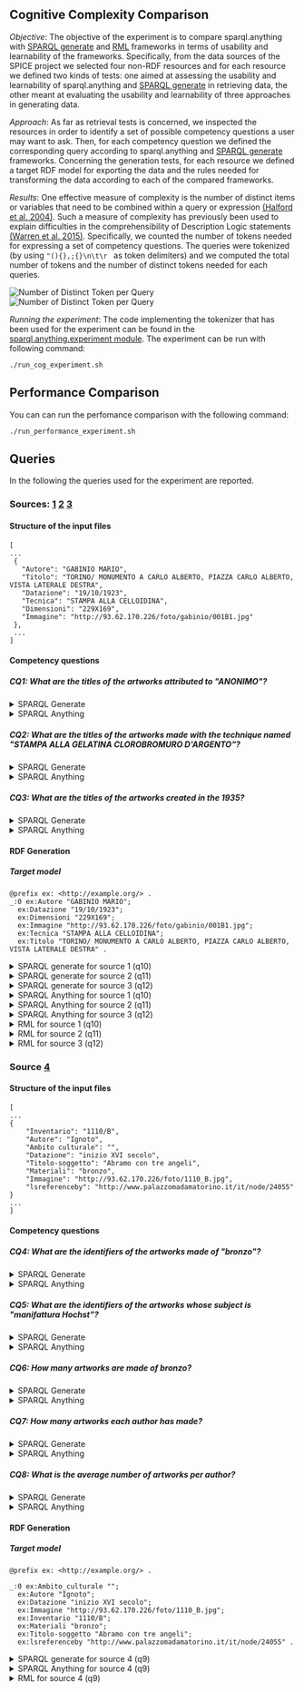 ## Cognitive Complexity Comparison

*Objective*: The objective of the experiment is to compare sparql.anything with [SPARQL generate](https://ci.mines-stetienne.fr/sparql-generate/) and [RML](https://rml.io/) frameworks in terms of usability and learnability of the frameworks. Specifically,  from the data sources of the SPICE project  we selected four non-RDF resources and for each resource we defined two kinds of tests: one aimed at assessing the usability and learnability of sparql.anything and [SPARQL generate](https://ci.mines-stetienne.fr/sparql-generate/) in retrieving data, the other meant at evaluating  the usability and learnability of three approaches   in generating data. 

*Approach*: As far as retrieval tests is concerned, we inspected the resources in order to identify a set of possible competency questions a user may want to ask. Then, for each competency question we defined the corresponding query according to sparql.anything and [SPARQL generate](https://ci.mines-stetienne.fr/sparql-generate/) frameworks.
Concerning the generation tests, for each resource we defined a target RDF model for exporting the data and the rules needed for transforming the data according to each of the compared frameworks.

*Results*: One effective measure of complexity is the number of distinct items or variables that need to be combined within a query or expression [(Halford et al. 2004)](https://www.tandfonline.com/doi/pdf/10.1080/13546780442000033?casa_token=4fEYMB3PswAAAAAA:wfaeKgz51sDOGKdq2KWDn38Iu-Pah0iGmXxMoG6SJIu1Zxv9PR7fcTuFLCdGTnNgiyh8YhamfjeZ). Such a measure of complexity has previously been used to explain difficulties in the comprehensibility of Description Logic statements [(Warren et al. 2015)](https://dl.acm.org/doi/abs/10.1145/2814864.2814866?casa_token=BLtmqOwo4ZUAAAAA:DYqfYy_tnY2GebHD2aG7NBDt2MjT6raKKBNJsrQj1HPofuFnVaykpETzu-PA-YPaShIUT1cUujU). 
Specifically, we counted the number of tokens needed for expressing a set of competency questions.
The queries were tokenized (by using ``"(){},;{}\n\t\r `` as token delimiters) and we computed the total number of tokens  and the number of distinct tokens needed for each queries. 



![Number of Distinct Token per Query](https://raw.githubusercontent.com/spice-h2020/sparql.anything/main/experiment/img/chart.png)![Number of Distinct Token per Query](https://raw.githubusercontent.com/spice-h2020/sparql.anything/main/experiment/img/number_of_tokens.png)


*Running the experiment*: The code implementing the tokenizer that has been used for the experiment can be found in the [sparql.anything.experiment module](https://github.com/spice-h2020/sparql.anything/tree/main/sparql.anything.experiment).
The experiment can be run with following command:

```
./run_cog_experiment.sh
```


## Performance Comparison

You can can run the perfomance comparison with the following command:

```
./run_performance_experiment.sh
```


## Queries

In the following the queries used for the experiment are reported.

### Sources: [1](https://raw.githubusercontent.com/spice-h2020/sparql.anything/main/experiment/data/COLLEZIONI_FONDO_GABINIO_MARZO_2017%20json.json) [2](https://raw.githubusercontent.com/spice-h2020/sparql.anything/main/experiment/data/COLLEZIONI_GAM.json) [3](https://raw.githubusercontent.com/spice-h2020/sparql.anything/main/experiment/data/COLLEZIONI_MAO.json)

#### Structure of the input files

```
[
...
 {
   "Autore": "GABINIO MARIO",
   "Titolo": "TORINO/ MONUMENTO A CARLO ALBERTO, PIAZZA CARLO ALBERTO, VISTA LATERALE DESTRA",
   "Datazione": "19/10/1923",
   "Tecnica": "STAMPA ALLA CELLOIDINA",
   "Dimensioni": "229X169",
   "Immagine": "http://93.62.170.226/foto/gabinio/001B1.jpg"
 },
 ...
]

```

#### Competency questions

##### CQ1: What are the titles of the artworks attributed to "ANONIMO"?


<details><summary>SPARQL Generate</summary>
	
```
PREFIX ite: <http://w3id.org/sparql-generate/iter/>

SELECT DISTINCT ?titolo
ITERATOR ite:JSONPath(<https://raw.githubusercontent.com/spice-h2020/sparql.anything/main/experiment/data/COLLEZIONI_FONDO_GABINIO_MARZO_2017%20json.json>,"$[*]","$.Autore","$.Titolo") AS ?obj ?autore ?titolo
WHERE{
	FILTER(REGEX(?autore,".*ANONIMO.*","i"))
}


```

</details>




<details><summary>SPARQL Anything</summary>
	
```
PREFIX source: <https://raw.githubusercontent.com/spice-h2020/sparql.anything/main/experiment/data/COLLEZIONI_FONDO_GABINIO_MARZO_2017%20json.json/>

SELECT DISTINCT ?titolo
WHERE{

	SERVICE <facade-x:https://raw.githubusercontent.com/spice-h2020/sparql.anything/main/experiment/data/COLLEZIONI_FONDO_GABINIO_MARZO_2017%20json.json> {
		?s source:Autore "ANONIMO" .
		?s source:Titolo ?titolo .
	}
}


```

</details>


##### CQ2: What are the titles of the artworks made with the technique named "STAMPA ALLA GELATINA CLOROBROMURO D'ARGENTO"?


<details><summary>SPARQL Generate</summary>
	
```
PREFIX ite: <http://w3id.org/sparql-generate/iter/>


SELECT DISTINCT ?titolo
ITERATOR ite:JSONPath(<https://raw.githubusercontent.com/spice-h2020/sparql.anything/main/experiment/data/COLLEZIONI_FONDO_GABINIO_MARZO_2017%20json.json>,"$[*]","$.Tecnica","$.Titolo") AS ?obj ?technique ?titolo
WHERE{
  FILTER(REGEX(?technique,".*STAMPA ALLA GELATINA CLOROBROMURO D'ARGENTO.*","i"))
}


```

</details>

<details><summary>SPARQL Anything</summary>
	
```

PREFIX source: <https://raw.githubusercontent.com/spice-h2020/sparql.anything/main/experiment/data/COLLEZIONI_FONDO_GABINIO_MARZO_2017%20json.json/>

SELECT DISTINCT ?titolo
WHERE{

	SERVICE <facade-x:https://raw.githubusercontent.com/spice-h2020/sparql.anything/main/experiment/data/COLLEZIONI_FONDO_GABINIO_MARZO_2017%20json.json> {
		?s source:Tecnica ?technique .
		?s source:Titolo ?titolo .
		FILTER(REGEX(?technique,".*STAMPA ALLA GELATINA CLOROBROMURO D'ARGENTO.*","i"))
	}
}



```

</details>

##### CQ3: What are the titles of the artworks created in the 1935?


<details><summary>SPARQL Generate</summary>
	
```
PREFIX ite: <http://w3id.org/sparql-generate/iter/>

SELECT DISTINCT ?titolo
ITERATOR ite:JSONPath(<https://raw.githubusercontent.com/spice-h2020/sparql.anything/main/experiment/data/COLLEZIONI_FONDO_GABINIO_MARZO_2017%20json.json>,"$[*]","$.Datazione","$.Titolo") AS ?obj ?date ?titolo
WHERE{
  FILTER(REGEX(?date,".*1935.*","i"))
}


```

</details>

<details><summary>SPARQL Anything</summary>
	
```

PREFIX source: <https://raw.githubusercontent.com/spice-h2020/sparql.anything/main/experiment/data/COLLEZIONI_FONDO_GABINIO_MARZO_2017%20json.json/>

SELECT DISTINCT ?titolo
WHERE{

	SERVICE <facade-x:https://raw.githubusercontent.com/spice-h2020/sparql.anything/main/experiment/data/COLLEZIONI_FONDO_GABINIO_MARZO_2017%20json.json> {
		?s source:Datazione ?date .
		?s source:Titolo ?titolo .
		FILTER(REGEX(?date,".*1935.*","i"))
	}
}



```

</details>

#### RDF Generation

##### Target model

```
@prefix ex: <http://example.org/> .
_:0 ex:Autore "GABINIO MARIO";
  ex:Datazione "19/10/1923";
  ex:Dimensioni "229X169";
  ex:Immagine "http://93.62.170.226/foto/gabinio/001B1.jpg";
  ex:Tecnica "STAMPA ALLA CELLOIDINA";
  ex:Titolo "TORINO/ MONUMENTO A CARLO ALBERTO, PIAZZA CARLO ALBERTO, VISTA LATERALE DESTRA" .
```

<details><summary>SPARQL generate for source 1 (q10)</summary>
	
```
PREFIX ite: <http://w3id.org/sparql-generate/iter/>
PREFIX ex: <http://exmaple.org/>


GENERATE {
[] ex:Autore ?autore ;
	 ex:Datazione ?datazione ;
	 ex:Titolo ?titolo ;
   ex:Tecnica ?tecnica ;
	 ex:Immagine ?immagine ;
	 ex:Dimensioni ?dimensioni .
}
ITERATOR ite:JSONPath(<https://raw.githubusercontent.com/spice-h2020/sparql.anything/main/experiment/data/COLLEZIONI_FONDO_GABINIO_MARZO_2017%20json.json>,"$[*]","$.Autore","$.Datazione","$.Titolo","$.Tecnica","$.Immagine","$.Dimensioni") AS ?obj ?autore ?datazione ?titolo  ?tecnica ?immagine ?dimensioni

```
	
</details>



<details><summary>SPARQL generate for source 2 (q11)</summary>
	
```
PREFIX ite: <http://w3id.org/sparql-generate/iter/>
PREFIX ex: <http://exmaple.org/>


GENERATE {
[] ex:Autore ?autore ;
	 ex:Datazione ?datazione ;
	 ex:Titolo ?titolo ;
   ex:Tecnica ?tecnica ;
	 ex:Immagine ?immagine ;
	 ex:Dimensioni ?dimensioni .
}
ITERATOR ite:JSONPath(<https://raw.githubusercontent.com/spice-h2020/sparql.anything/main/experiment/data/COLLEZIONI_GAM.json>,"$[*]","$.Autore","$.Datazione","$.Titolo","$.Tecnica","$.Immagine","$.Dimensioni") AS ?obj ?autore ?datazione ?titolo  ?tecnica ?immagine ?dimensioni


```
	
</details>



<details><summary>SPARQL generate for source 3 (q12)</summary>
	
```
PREFIX ite: <http://w3id.org/sparql-generate/iter/>
PREFIX ex: <http://exmaple.org/>


GENERATE {
[] ex:Autore ?autore ;
	 ex:Datazione ?datazione ;
	 ex:Titolo ?titolo ;
   ex:Tecnica ?tecnica ;
	 ex:Immagine ?immagine ;
	 ex:Dimensioni ?dimensioni .
}
ITERATOR ite:JSONPath(<https://raw.githubusercontent.com/spice-h2020/sparql.anything/main/experiment/data/COLLEZIONI_MAO.json>,"$[*]","$.Autore","$.Datazione","$.Titolo","$.Tecnica","$.Immagine","$.Dimensioni") AS ?obj ?autore ?datazione ?titolo  ?tecnica ?immagine ?dimensioni

```
	
</details>

<details><summary>SPARQL Anything for source 1 (q10)</summary>
	
```

PREFIX ex: <http://exmaple.org/>
CONSTRUCT {
	_:b  ex:Autore     ?a ;
            ex:Datazione  ?d ;
           ex:Dimensioni ?dim ;
            ex:Immagine   ?im ;
            ex:Tecnica    ?s ;
            ex:Titolo    ?t .
} WHERE {
	SERVICE <facade-x:namespace=http://exmaple.org/,location=https://raw.githubusercontent.com/spice-h2020/sparql.anything/main/experiment/data/COLLEZIONI_FONDO_GABINIO_MARZO_2017%20json.json> {
		?arr ?p _:b .
		_:b  ex:Autore     ?a ;
            ex:Datazione  ?d ;
            ex:Dimensioni ?dim ;
            ex:Immagine   ?im ;
            ex:Tecnica    ?s ;
           ex:Titolo    ?t .
	}
}

```

</details>

<details><summary>SPARQL Anything for source 2 (q11)</summary>
	
```
PREFIX ex: <http://exmaple.org/>
CONSTRUCT {
	_:b  ex:Autore     ?a ;
            ex:Datazione  ?d ;
           ex:Dimensioni ?dim ;
            ex:Immagine   ?im ;
            ex:Tecnica    ?s ;
            ex:Titolo    ?t .
} WHERE {
	SERVICE <facade-x:namespace=http://exmaple.org/,location=https://raw.githubusercontent.com/spice-h2020/sparql.anything/main/experiment/data/COLLEZIONI_GAM.json> {
		?arr ?p _:b .
		_:b  ex:Autore     ?a ;
            ex:Datazione  ?d ;
            ex:Dimensioni ?dim ;
            ex:Immagine   ?im ;
            ex:Tecnica    ?s ;
           ex:Titolo    ?t .
	}
}

```

</details>

<details><summary>SPARQL Anything for source 3 (q12)</summary>
	
```
PREFIX ex: <http://exmaple.org/>
CONSTRUCT {
	_:b  ex:Autore     ?a ;
            ex:Datazione  ?d ;
           ex:Dimensioni ?dim ;
            ex:Immagine   ?im ;
            ex:Tecnica    ?s ;
            ex:Titolo    ?t .
} WHERE {
	SERVICE <facade-x:namespace=http://exmaple.org/,location=https://raw.githubusercontent.com/spice-h2020/sparql.anything/main/experiment/data/COLLEZIONI_MAO.json> {
		?arr ?p _:b .
		_:b  ex:Autore     ?a ;
            ex:Datazione  ?d ;
            ex:Dimensioni ?dim ;
            ex:Immagine   ?im ;
            ex:Tecnica    ?s ;
           ex:Titolo    ?t .
	}
}

```

</details>

<details><summary>RML for source 1 (q10)</summary>
	
```
@prefix rml: <http://semweb.mmlab.be/ns/rml#> .
@prefix rr: <http://www.w3.org/ns/r2rml#> .
@prefix ql: <http://semweb.mmlab.be/ns/ql#> .
@prefix : <http://example.org/rules/> .
@prefix ex: <http://example.org/> .

:TriplesMap a rr:TriplesMap;
  rml:logicalSource [
    rml:source "https://raw.githubusercontent.com/spice-h2020/sparql.anything/main/experiment/data/COLLEZIONI_FONDO_GABINIO_MARZO_2017%20json.json";
    rml:referenceFormulation ql:JSONPath;
    rml:iterator "$.[*]"
  ].

:TriplesMap rr:subjectMap [
  rr:termType rr:BlankNode
].

:TriplesMap rr:predicateObjectMap [
  rr:predicate ex:Autore ;
  rr:objectMap [
  rml:reference "Autore"
 ]
].



:TriplesMap rr:predicateObjectMap [
  rr:predicate ex:Datazione ;
  rr:objectMap [
  rml:reference "Datazione"
 ]
].



:TriplesMap rr:predicateObjectMap [
  rr:predicate ex:Titolo ;
  rr:objectMap [
  rml:reference "Titolo"
 ]
].

:TriplesMap rr:predicateObjectMap [
  rr:predicate ex:Tecnica ;
  rr:objectMap [
  rml:reference "Tecnica"
 ]
].


:TriplesMap rr:predicateObjectMap [
  rr:predicate ex:Immagine ;
  rr:objectMap [
  rml:reference "Immagine"
 ]
].

:TriplesMap rr:predicateObjectMap [
  rr:predicate ex:Dimensioni ;
  rr:objectMap [
  rml:reference "Dimensioni"
 ]
].


```
	
</details>


<details><summary>RML for source 2 (q11)</summary>
	
```
@prefix rml: <http://semweb.mmlab.be/ns/rml#> .
@prefix rr: <http://www.w3.org/ns/r2rml#> .
@prefix ql: <http://semweb.mmlab.be/ns/ql#> .
@prefix : <http://example.org/rules/> .
@prefix ex: <http://example.org/> .

:TriplesMap a rr:TriplesMap;
  rml:logicalSource [
    rml:source "https://raw.githubusercontent.com/spice-h2020/sparql.anything/main/experiment/data/COLLEZIONI_GAM.json";
    rml:referenceFormulation ql:JSONPath;
    rml:iterator "$.[*]"
  ].

:TriplesMap rr:subjectMap [
  rr:termType rr:BlankNode
].

:TriplesMap rr:predicateObjectMap [
  rr:predicate ex:Autore ;
  rr:objectMap [
  rml:reference "Autore"
 ]
].



:TriplesMap rr:predicateObjectMap [
  rr:predicate ex:Datazione ;
  rr:objectMap [
  rml:reference "Datazione"
 ]
].



:TriplesMap rr:predicateObjectMap [
  rr:predicate ex:Titolo ;
  rr:objectMap [
  rml:reference "Titolo"
 ]
].

:TriplesMap rr:predicateObjectMap [
  rr:predicate ex:Tecnica ;
  rr:objectMap [
  rml:reference "Tecnica"
 ]
].


:TriplesMap rr:predicateObjectMap [
  rr:predicate ex:Immagine ;
  rr:objectMap [
  rml:reference "Immagine"
 ]
].

:TriplesMap rr:predicateObjectMap [
  rr:predicate ex:Dimensioni ;
  rr:objectMap [
  rml:reference "Dimensioni"
 ]
].



```
	
</details>

<details><summary>RML for source 3 (q12)</summary>
	
```
@prefix rml: <http://semweb.mmlab.be/ns/rml#> .
@prefix rr: <http://www.w3.org/ns/r2rml#> .
@prefix ql: <http://semweb.mmlab.be/ns/ql#> .
@prefix : <http://example.org/rules/> .
@prefix ex: <http://example.org/> .

:TriplesMap a rr:TriplesMap;
  rml:logicalSource [
    rml:source "https://raw.githubusercontent.com/spice-h2020/sparql.anything/main/experiment/data/COLLEZIONI_MAO.json";
    rml:referenceFormulation ql:JSONPath;
    rml:iterator "$.[*]"
  ].

:TriplesMap rr:subjectMap [
  rr:termType rr:BlankNode
].

:TriplesMap rr:predicateObjectMap [
  rr:predicate ex:Autore ;
  rr:objectMap [
  rml:reference "Autore"
 ]
].



:TriplesMap rr:predicateObjectMap [
  rr:predicate ex:Datazione ;
  rr:objectMap [
  rml:reference "Datazione"
 ]
].



:TriplesMap rr:predicateObjectMap [
  rr:predicate ex:Titolo ;
  rr:objectMap [
  rml:reference "Titolo"
 ]
].

:TriplesMap rr:predicateObjectMap [
  rr:predicate ex:Tecnica ;
  rr:objectMap [
  rml:reference "Tecnica"
 ]
].


:TriplesMap rr:predicateObjectMap [
  rr:predicate ex:Immagine ;
  rr:objectMap [
  rml:reference "Immagine"
 ]
].

:TriplesMap rr:predicateObjectMap [
  rr:predicate ex:Dimensioni ;
  rr:objectMap [
  rml:reference "Dimensioni"
 ]
].




```
	
</details>





### Source [4](https://raw.githubusercontent.com/spice-h2020/sparql.anything/main/experiment/data/COLLEZIONI_PALAZZO_MADAMA_marzo2017.json)


#### Structure of the input files


```
[
...
{
	"Inventario": "1110/B",
	"Autore": "Ignoto",
	"Ambito culturale": "",
	"Datazione": "inizio XVI secolo",
	"Titolo-soggetto": "Abramo con tre angeli",
	"Materiali": "bronzo",
	"Immagine": "http://93.62.170.226/foto/1110_B.jpg",
	"lsreferenceby": "http://www.palazzomadamatorino.it/it/node/24055"
}
...
]

```

#### Competency questions

##### CQ4: What are the identifiers of the artworks made of "bronzo"?


<details><summary>SPARQL Generate</summary>
	
```
	
PREFIX ite: <http://w3id.org/sparql-generate/iter/>

SELECT DISTINCT ?id
ITERATOR ite:JSONPath(<https://raw.githubusercontent.com/spice-h2020/sparql.anything/main/experiment/data/COLLEZIONI_PALAZZO_MADAMA_marzo2017.json>,"$[*]","$.Inventario","$.Materiali") AS ?obj ?id ?material
WHERE{
  FILTER(REGEX(?material,".*bronzo.*","i"))
}

```

</details>

<details><summary>SPARQL Anything</summary>
	
```

PREFIX source: <https://raw.githubusercontent.com/spice-h2020/sparql.anything/main/experiment/data/COLLEZIONI_PALAZZO_MADAMA_marzo2017.json/>

SELECT DISTINCT ?id
WHERE{

	SERVICE <facade-x:https://raw.githubusercontent.com/spice-h2020/sparql.anything/main/experiment/data/COLLEZIONI_PALAZZO_MADAMA_marzo2017.json> {
		?s source:Materiali ?material .
		?s source:Inventario ?id .
		FILTER(REGEX(?material,".*bronzo.*","i"))
	}
}



```

</details>


##### CQ5: What are the identifiers of the artworks whose subject is "manifattura Hochst"?

<details><summary>SPARQL Generate</summary>

```
PREFIX ite: <http://w3id.org/sparql-generate/iter/>

SELECT DISTINCT ?id
ITERATOR ite:JSONPath(<https://raw.githubusercontent.com/spice-h2020/sparql.anything/main/experiment/data/COLLEZIONI_PALAZZO_MADAMA_marzo2017.json>,"$[*]","$.Inventario","$.['Ambito culturale']") AS ?obj ?id ?subject
WHERE{
	FILTER(REGEX(?subject,".*manifattura Hochst.*","i"))
}

```

</details>

<details><summary>SPARQL Anything</summary>
	
```

PREFIX source: <https://raw.githubusercontent.com/spice-h2020/sparql.anything/main/experiment/data/COLLEZIONI_PALAZZO_MADAMA_marzo2017.json/>

SELECT DISTINCT ?id
WHERE{

	SERVICE <facade-x:https://raw.githubusercontent.com/spice-h2020/sparql.anything/main/experiment/data/COLLEZIONI_PALAZZO_MADAMA_marzo2017.json> {
		?s ?p ?subject .
		?s source:Inventario ?id .
		FILTER(REGEX(?subject,".*manifattura Hochst.*","i"))
		FILTER(str(?p) = "https://raw.githubusercontent.com/spice-h2020/sparql.anything/main/experiment/data/COLLEZIONI_PALAZZO_MADAMA_marzo2017.json/Ambito culturale")
	}
}



```

</details>



##### CQ6: How many artworks are made of bronzo?


<details><summary>SPARQL Generate</summary>

```

PREFIX ite: <http://w3id.org/sparql-generate/iter/>

SELECT  (count(DISTINCT ?id) AS ?numberOfMadeArtworksMadeOfBronzo)
ITERATOR ite:JSONPath(<https://raw.githubusercontent.com/spice-h2020/sparql.anything/main/experiment/data/COLLEZIONI_PALAZZO_MADAMA_marzo2017.json>,"$[*]","$.Inventario","$.Materiali") AS ?obj ?id ?material
WHERE{
  FILTER(REGEX(?material,".*bronzo.*","i"))
}


```

</details>

<details><summary>SPARQL Anything</summary>
	
```

PREFIX source: <https://raw.githubusercontent.com/spice-h2020/sparql.anything/main/experiment/data/COLLEZIONI_PALAZZO_MADAMA_marzo2017.json/>

SELECT DISTINCT ?id
WHERE{

	SERVICE <facade-x:https://raw.githubusercontent.com/spice-h2020/sparql.anything/main/experiment/data/COLLEZIONI_PALAZZO_MADAMA_marzo2017.json> {
		?s source:Materiali ?material .
		?s source:Inventario ?id .
		FILTER(REGEX(?material,".*bronzo.*","i"))
	}
}



```

</details>



##### CQ7: How many artworks each author has made?

<details><summary>SPARQL Generate</summary>

```

PREFIX ite: <http://w3id.org/sparql-generate/iter/>

SELECT  ?author (count(DISTINCT ?id) AS ?numberOfWorks)
ITERATOR ite:JSONPath(<https://raw.githubusercontent.com/spice-h2020/sparql.anything/main/experiment/data/COLLEZIONI_PALAZZO_MADAMA_marzo2017.json>,"$[*]","$.Inventario","$.Autore") AS ?obj ?id ?author
WHERE{

} GROUP BY ?author



```

</details>

<details><summary>SPARQL Anything</summary>
	
```

PREFIX source: <https://raw.githubusercontent.com/spice-h2020/sparql.anything/main/experiment/data/COLLEZIONI_PALAZZO_MADAMA_marzo2017.json/>

SELECT DISTINCT ?author (count(DISTINCT ?id) AS ?numberOfWorks)
WHERE{

	SERVICE <facade-x:https://raw.githubusercontent.com/spice-h2020/sparql.anything/main/experiment/data/COLLEZIONI_PALAZZO_MADAMA_marzo2017.json> {
		?s source:Autore ?author .
		?s source:Inventario ?id .
	}
} GROUP BY ?author


```

</details>



##### CQ8: What is the average number of artworks per author?

<details><summary>SPARQL Generate</summary>

```
PREFIX ite: <http://w3id.org/sparql-generate/iter/>
PREFIX rdfs: <http://www.w3.org/2000/01/rdf-schema#>
PREFIX crm: <http://www.cidoc-crm.org/cidoc-crm/>

SELECT (AVG(?averageOfWorksPerAuthor) AS ?averageOfWorksPerAuthor)
ITERATOR <sparql-generate-queries/q7.rqg>() AS ?author ?id ?numberOfWorks
WHERE {

}

```

</details>

<details><summary>SPARQL Anything</summary>
	
```

PREFIX source: <https://raw.githubusercontent.com/spice-h2020/sparql.anything/main/experiment/data/COLLEZIONI_PALAZZO_MADAMA_marzo2017.json/>

SELECT (AVG(?numberOfWorks) AS ?averageNumberOfWorksPerAuthor) {
	{
		SELECT DISTINCT ?author (count(DISTINCT ?id) AS ?numberOfWorks)
		WHERE{

			SERVICE <facade-x:https://raw.githubusercontent.com/spice-h2020/sparql.anything/main/experiment/data/COLLEZIONI_PALAZZO_MADAMA_marzo2017.json> {
				?s source:Autore ?author .
				?s source:Inventario ?id .
			}
		} GROUP BY ?author
	}
}

```

</details>



#### RDF Generation

##### Target model

```
@prefix ex: <http://example.org/> .

_:0 ex:Ambito_culturale "";
  ex:Autore "Ignoto";
  ex:Datazione "inizio XVI secolo";
  ex:Immagine "http://93.62.170.226/foto/1110_B.jpg";
  ex:Inventario "1110/B";
  ex:Materiali "bronzo";
  ex:Titolo-soggetto "Abramo con tre angeli";
  ex:lsreferenceby "http://www.palazzomadamatorino.it/it/node/24055" .
```

<details><summary>SPARQL generate for source 4 (q9)</summary>
	
```
PREFIX ite: <http://w3id.org/sparql-generate/iter/>
PREFIX ex: <http://exmaple.org/>


PREFIX ite: <http://w3id.org/sparql-generate/iter/>
PREFIX ex: <http://exmaple.org/>


GENERATE {
[] ex:Inventario ?id ;
   ex:Autore ?autore ;
	 ex:Ambito_Culturale ?ambito_culturale ;
	 ex:Datazione ?datazione ;
	 ex:Titolo-soggetto ?titolo ;
   ex:Materiali ?material ;
	 ex:Immagine ?immagine ;
	 ex:lsreferenceby ?lsreferenceby .
}
ITERATOR ite:JSONPath(<https://raw.githubusercontent.com/spice-h2020/sparql.anything/main/experiment/data/COLLEZIONI_PALAZZO_MADAMA_marzo2017.json>,"$[*]","$.Inventario","$.Autore","$['Ambito Culturale']","$.Datazione","$.Titolo-soggetto","$.Materiali","$.Immagine","$.lsreferenceby") AS ?obj ?id ?autore ?ambito_culturale ?datazione ?titolo  ?material ?immagine ?lsreferenceby


```
	
</details>

<details><summary>SPARQL Anything for source 4 (q9)</summary>
	
```

PREFIX ex: <http://exmaple.org/>
CONSTRUCT {
	_:b ex:Inventario ?in .
		_:b ex:Autore ?a .
		_:b <http://exmaple.org/Ambito_culturale> ?ac .
		_:b ex:Datazione ?d .
		_:b ex:Titolo-soggetto ?t .
		_:b ex:Materiali ?m .
		_:b ex:Immagine ?i .
		_:b ex:lsreferenceby ?ref .
} WHERE {
	SERVICE <facade-x:namespace=http://exmaple.org/,location=https://raw.githubusercontent.com/spice-h2020/sparql.anything/main/experiment/data/COLLEZIONI_PALAZZO_MADAMA_marzo2017.json> {
		?arr ?p  _:b .
		_:b ex:Inventario ?in .
		_:b ex:Autore ?a .
		_:b ?acp ?ac .
		_:b ex:Datazione ?d .
		_:b ex:Titolo-soggetto ?t .
		_:b ex:Materiali ?m .
		_:b ex:Immagine ?i .
		_:b ex:lsreferenceby ?ref .
		FILTER(str(?acp)="http://exmaple.org/Ambito culturale")
	}
}

```

</details>



<details><summary>RML for source 4 (q9)</summary>
	
```
@prefix rml: <http://semweb.mmlab.be/ns/rml#> .
@prefix rr: <http://www.w3.org/ns/r2rml#> .
@prefix ql: <http://semweb.mmlab.be/ns/ql#> .
@prefix : <http://example.org/rules/> .
@prefix ex: <http://example.org/> .

:TriplesMap a rr:TriplesMap;
  rml:logicalSource [
    rml:source "https://raw.githubusercontent.com/spice-h2020/sparql.anything/main/experiment/data/COLLEZIONI_PALAZZO_MADAMA_marzo2017.json";
    rml:referenceFormulation ql:JSONPath;
    rml:iterator "$.[*]"
  ].

:TriplesMap rr:subjectMap [
  rr:termType rr:BlankNode 
].

:TriplesMap rr:predicateObjectMap [
  rr:predicate ex:Inventario ;
  rr:objectMap [
  rml:reference "Inventario"
 ]
].



:TriplesMap rr:predicateObjectMap [
  rr:predicate ex:Autore ;
  rr:objectMap [
  rml:reference "Autore"
 ]
].



:TriplesMap rr:predicateObjectMap [
  rr:predicate ex:Ambito_culturale ;
  rr:objectMap [
  rml:reference "Ambito culturale"
 ]
].

:TriplesMap rr:predicateObjectMap [
  rr:predicate ex:Datazione ;
  rr:objectMap [
  rml:reference "Datazione"
 ]
].


:TriplesMap rr:predicateObjectMap [
  rr:predicate ex:Titolo-soggetto ;
  rr:objectMap [
  rml:reference "Titolo-soggetto"
 ]
].

:TriplesMap rr:predicateObjectMap [
  rr:predicate ex:Materiali ;
  rr:objectMap [
  rml:reference "Materiali"
 ]
].

:TriplesMap rr:predicateObjectMap [
  rr:predicate ex:Immagine ;
  rr:objectMap [
  rml:reference "Immagine" ;
 ]
].


:TriplesMap rr:predicateObjectMap [
  rr:predicate ex:lsreferenceby ;
  rr:objectMap [
  rml:reference "lsreferenceby"
 ]
].
```
	
</details>


